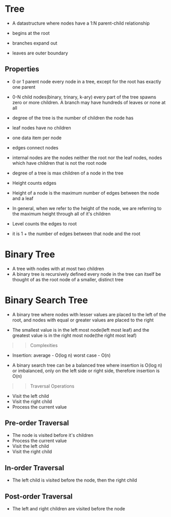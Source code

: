 # Tree

- A datastructure where nodes have a 1:N parent-child relationship

- begins at the root
- branches expand out
- leaves are outer boundary

## Properties

- 0 or 1 parent node
  every node in a tree, except for the root has exactly one parent

- 0-N child nodes(binary, trinary, k-ary)
  every part of the tree spawns zero or more children.
  A branch may have hundreds of leaves or none at all

- degree of the tree is the number of children the node has

- leaf nodes have no children

- one data item per node

- edges connect nodes

- internal nodes are the nodes neither the root nor the leaf nodes, nodes which have children that is not the root node

- degree of a tree is max children of a node in the tree

- Height counts edges

- Height of a node is the maximum number of edges between the node and a leaf
- In general, when we refer to the height of the node, we are referring to the maximum height through all of it's children

- Level counts the edges to root
- it is 1 + the number of edges between that node and the root

# Binary Tree

- A tree with nodes with at most two children
- A binary tree is recursively defined
  every node in the tree can itself be thought of as the root node of a smaller, distinct tree

# Binary Search Tree

- A binary tree where nodes with lesser values are placed to the left of the root, and nodes with equal or greater values are placed to the right

- The smallest value is in the left most node(left most leaf) and the greatest value is in the right most node(the right most leaf)

> > Complexities

- Insertion:
  average - O(log n)
  worst case - O(n)

- A binary search tree can be a balanced tree where insertion is O(log n)
  or imbalanced, only on the left side or right side, therefore insertion is O(n)

> > Traversal Operations

- Visit the left child
- Visit the right child
- Process the current value

## Pre-order Traversal

- The node is visited before it's children
- Process the current value
- Visit the left child
- Visit the right child


## In-order Traversal

- The left child is visited before the node, then the right child

## Post-order Traversal

- The left and right children are visited before the node
